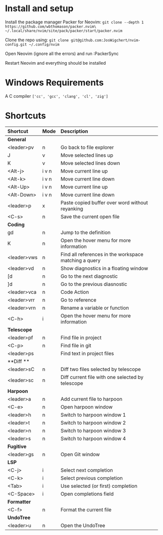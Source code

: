 # Install and setup

Install the package manager Packer for Neovim:
`git clone --depth 1 https://github.com/wbthomason/packer.nvim\ ~/.local/share/nvim/site/pack/packer/start/packer.nvim`

Clone the repo using:
`git clone git@github.com:JosWigchert/nvim-config.git ~/.config/nvim`

Open Neovim (ignore all the errors) and run :PackerSync

Restart Neovim and everything should be installed

# Windows Requirements

A C compiler `['cc', 'gcc', 'clang', 'cl', 'zig']`

# Shortcuts

|Shortcut      |Mode  |Description                                            |
|:-------------|:-----|:------------------------------------------------------|
| **General**  |      |                                                       |
| \<leader\>pv | n    | Go back to file explorer                              |
| J            | v    | Move selected lines up                                |
| K            | v    | Move selected lines down                              |
| \<Alt-j\>    | i v n| Move current line up                                  |
| \<Alt-k\>    | i v n| Move current line down                                |
| \<Alt-Up\>   | i v n| Move current line up                                  |
| \<Alt-Down\> | i v n| Move current line down                                |
| \<leader\>p  | x    | Paste copied buffer over word without reyanking       |
| \<C-s\>      | n    | Save the current open file                            |
| **Coding**   |      |                                                       |
| gd           | n    | Jump to the definition                                |
| K            | n    | Open the hover menu for more information              |
| \<leader\>vws| n    | Find all references in the workspace matching a query |
| \<leader\>vd | n    | Show diagnostics in a floating window                 |
| [d           | n    | Go to the next diagnostic                             |
| ]d           | n    | Go to the previous diasnostic                         |
| \<leader\>vca| n    | Code Action                                           |
| \<leader\>vrr| n    | Go to reference                                       |
| \<leader\>vrn| n    | Rename a variable or function                         |
| \<C-h\>      | i    | Open the hover menu for more information              |
| **Telescope**|      |                                                       |
| \<leader\>pf | n    | Find file in project                                  |
| \<C-p\>      | n    | Find file in git                                      |
| \<leader\>ps |      | Find text in project files                            |
| **Diff     **|      |                                                       |
| \<leader\>sC | n    | Diff two files selected by telescope                  |
| \<leader\>sc | n    | Diff current file with one selected by telescope      |
| **Harpoon**  |      |                                                       |
| \<leader\>a  | n    | Add current file to harpoon                           |
| \<C-e\>      | n    | Open harpoon window                                   |
| \<leader\>h  | n    | Switch to harpoon window 1                            |
| \<leader\>t  | n    | Switch to harpoon window 2                            |
| \<leader\>n  | n    | Switch to harpoon window 3                            |
| \<leader\>s  | n    | Switch to harpoon window 4                            |
| **Fugitive** |      |                                                       |
| \<leader\>gs | n    | Open Git window                                       |
| **LSP**      |      |                                                       |
| \<C-j\>      | i    | Select next completion                                |
| \<C-k\>      | i    | Select previous completion                            |
| \<Tab\>      | i    | Use selected (or first) completion                    |
| \<C-Space\>  | i    | Open completions field                                |
| **Formatter**|      |                                                       |
| \<C-f\>      | n    | Format the current file                               |
| **UndoTree** |      |                                                       |
| \<leader\>u  | n    | Open the UndoTree                                     |
